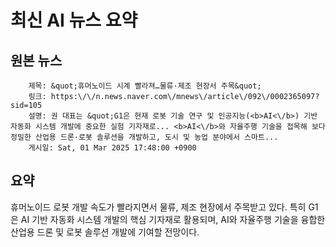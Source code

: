 # 최신 AI 뉴스 요약

## 원본 뉴스
		제목: &quot;휴머노이드 시계 빨라져…물류·제조 현장서 주목&quot;
		링크: https:\/\/n.news.naver.com\/mnews\/article\/092\/0002365097?sid=105
		설명: 권 대표는 &quot;G1은 현재 로봇 기술 연구 및 인공지능(<b>AI<\/b>) 기반 자동화 시스템 개발에 중요한 실험 기자재로... <b>AI<\/b>와 자율주행 기술을 접목해 보다 정밀한 산업용 드론·로봇 솔루션을 개발하고, 도시 및 농업 분야에서 스마트... 
		게시일: Sat, 01 Mar 2025 17:48:00 +0900


## 요약
휴머노이드 로봇 개발 속도가 빨라지면서 물류, 제조 현장에서 주목받고 있다. 특히 G1은 AI 기반 자동화 시스템 개발의 핵심 기자재로 활용되며, AI와 자율주행 기술을 융합한 산업용 드론 및 로봇 솔루션 개발에 기여할 전망이다.
